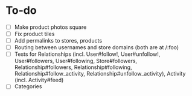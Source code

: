 # To-do

- [ ] Make product photos square
- [ ] Fix product tiles
- [ ] Add permalinks to stores, products
- [ ] Routing between usernames and store domains (both are at /:foo)
- [ ] Tests for Relationships (incl. User#follow!, User#unfollow!, User#followers, User#following, Store#followers, Relationship#followers, Relationship#following, Relationship#follow_activity, Relationship#unfollow_activity), Activity (incl. Activity#feed)
- [ ] Categories
